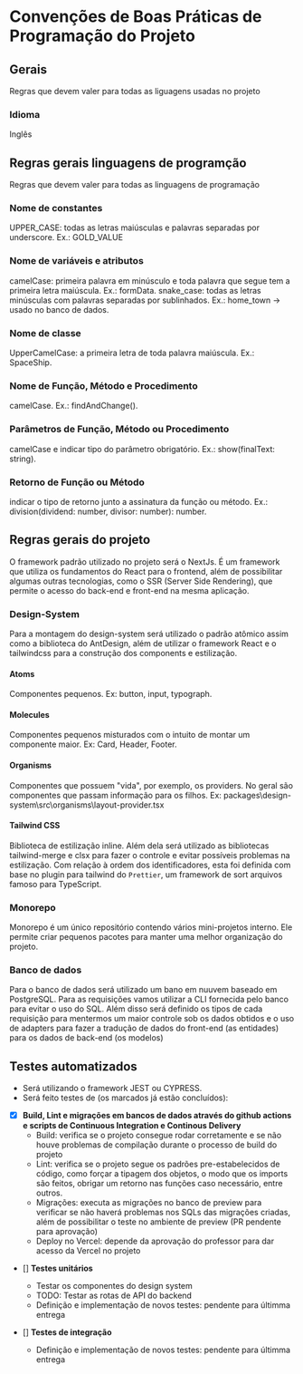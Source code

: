 
# Convenções de Boas Práticas de Programação do Projeto



## Gerais
Regras que devem valer para todas as liguagens usadas no projeto

### Idioma
Inglês



## Regras gerais linguagens de programção
Regras que devem valer para todas as linguagens de programação

### Nome de constantes
UPPER_CASE: todas as letras maiúsculas e palavras separadas por underscore. Ex.: GOLD_VALUE

### Nome de variáveis e atributos
camelCase: primeira palavra em minúsculo e toda palavra que segue tem a primeira letra maiúscula. Ex.: formData.
snake_case: todas as letras minúsculas com palavras separadas por sublinhados. Ex.: home_town -> usado no banco de dados.

### Nome de classe
UpperCamelCase: a primeira letra de toda palavra maiúscula. Ex.: SpaceShip.

### Nome de Função, Método e Procedimento
camelCase. Ex.: findAndChange().

### Parâmetros de Função, Método ou Procedimento
camelCase e indicar tipo do parâmetro obrigatório. Ex.: show(finalText: string).

### Retorno de Função ou Método
indicar o tipo de retorno junto a assinatura da função ou método. Ex.: division(dividend: number, divisor: number): number.



## Regras gerais do projeto
O framework padrão utilizado no projeto será o NextJs. É um framework que utiliza os fundamentos do React para o frontend, além de possibilitar algumas outras tecnologias, como o SSR (Server Side Rendering), que permite o acesso do back-end e front-end na mesma aplicação.


### Design-System
Para a montagem do design-system será utilizado o padrão atômico assim como a biblioteca do AntDesign, além de utilizar o framework React e o tailwindcss para a construção dos components e estilização.

#### Atoms
Componentes pequenos. Ex: button, input, typograph.

#### Molecules
Componentes pequenos misturados com o intuito de montar um componente maior. Ex: Card, Header, Footer.

#### Organisms
Componentes que possuem "vida", por exemplo, os providers. No geral são componentes que passam informação para os filhos. Ex: packages\design-system\src\organisms\layout-provider.tsx

#### Tailwind CSS
Biblioteca de estilização inline. Além dela será utilizado as bibliotecas tailwind-merge e clsx para fazer o controle e evitar possíveis problemas na estilização. Com relação à ordem dos identificadores, esta foi definida com base no plugin para tailwind do `Prettier`, um framework de sort arquivos famoso para TypeScript.


### Monorepo
Monorepo é um único repositório contendo vários mini-projetos interno. Ele permite criar pequenos pacotes para manter uma melhor organização do projeto.


### Banco de dados
Para o banco de dados será utilizado um bano em nuuvem baseado em PostgreSQL. Para as requisições vamos utilizar a CLI fornecida pelo banco para evitar o uso do SQL. Além disso será definido os tipos de cada requisição para mentermos um maior controle sob os dados obtidos e o uso de adapters para fazer a tradução de dados do front-end (as entidades) para os dados de back-end (os modelos)



## Testes automatizados
- Será utilizando o framework JEST ou CYPRESS.
- Será feito testes de (os marcados já estão concluídos):

- [x] **Build, Lint e migrações em bancos de dados através do github actions e scripts de Continuous Integration e Continous Delivery**
    - Build: verifica se o projeto consegue rodar corretamente e se não houve problemas de compilação durante o processo de build do projeto
    - Lint: verifica se o projeto segue os padrões pre-estabelecidos de código, como forçar a tipagem dos objetos, o modo que os imports são feitos, obrigar um retorno nas funções caso necessário, entre outros.
    - Migrações: executa as migrações no banco de preview para verificar se não haverá problemas nos SQLs das migrações criadas, além de possibilitar o teste no ambiente de preview (PR pendente para aprovação)
  - Deploy no Vercel: depende da aprovação do professor para dar acesso da Vercel no projeto

- [] **Testes unitários**
    - Testar os componentes do design system
    - TODO: Testar as rotas de API do backend
  - Definição e implementação de novos testes: pendente para últimma entrega

- [] **Testes de integração**
  - Definição e implementação de novos testes: pendente para últimma entrega